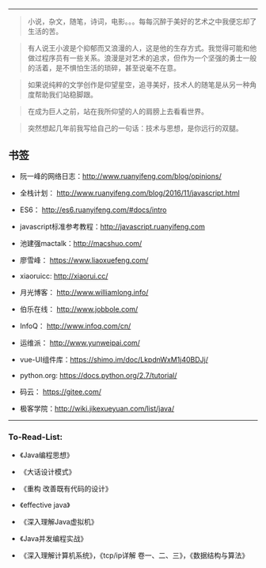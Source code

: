 
---

> 小说，杂文，随笔，诗词，电影。。。每每沉醉于美好的艺术之中我便忘却了生活的苦。

> 有人说王小波是个抑郁而又浪漫的人，这是他的生存方式。我觉得可能和他做过程序员有一些关系。浪漫是对艺术的追求，但作为一个坚强的勇士一般的活着，是不惧怕生活的琐碎，甚至说毫不在意。

> 如果说纯粹的文学创作是仰望星空，追寻美好，技术人的随笔是从另一种角度帮助我们站稳脚跟。

> 在成为巨人之前，站在我所仰望的人的肩膀上去看看世界。

> 突然想起几年前我写给自己的一句话：技术与思想，是你远行的双腿。

## 书签

- 阮一峰的网络日志：http://www.ruanyifeng.com/blog/opinions/

- 全栈计划： http://www.ruanyifeng.com/blog/2016/11/javascript.html

- ES6： http://es6.ruanyifeng.com/#docs/intro

- javascript标准参考教程：http://javascript.ruanyifeng.com

- 池建强mactalk：http://macshuo.com/

- 廖雪峰： https://www.liaoxuefeng.com/

- xiaoruicc: http://xiaorui.cc/

- 月光博客： http://www.williamlong.info/

- 伯乐在线： http://www.jobbole.com/

- InfoQ： http://www.infoq.com/cn/

- 运维派： http://www.yunweipai.com/

- vue-UI组件库：https://shimo.im/doc/LkpdnWxM1j40BDJj/

- python.org: https://docs.python.org/2.7/tutorial/

- 码云： https://gitee.com/

- 极客学院：http://wiki.jikexueyuan.com/list/java/


---
### To-Read-List:

- 《Java编程思想》

- 《大话设计模式》

- 《重构 改善既有代码的设计》

- 《effective java》

- 《深入理解Java虚拟机》

- 《Java并发编程实战》

- 《深入理解计算机系统》，《tcp/ip详解 卷一、二、三》，《数据结构与算法》




